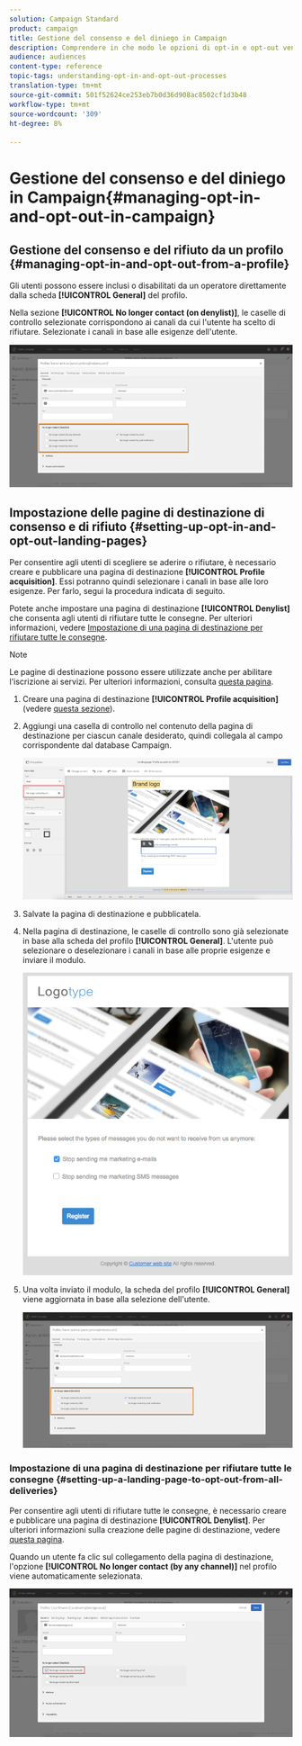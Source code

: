 ```yaml
---
solution: Campaign Standard
product: campaign
title: Gestione del consenso e del diniego in Campaign
description: Comprendere in che modo le opzioni di opt-in e opt-out vengono gestite in  Adobe Campaign.
audience: audiences
content-type: reference
topic-tags: understanding-opt-in-and-opt-out-processes
translation-type: tm+mt
source-git-commit: 501f52624ce253eb7b0d36d908ac8502cf1d3b48
workflow-type: tm+mt
source-wordcount: '309'
ht-degree: 8%

---
```



# Gestione del consenso e del diniego in Campaign{#managing-opt-in-and-opt-out-in-campaign}

## Gestione del consenso e del rifiuto da un profilo {#managing-opt-in-and-opt-out-from-a-profile}

Gli utenti possono essere inclusi o disabilitati da un operatore direttamente dalla scheda **[!UICONTROL General]** del profilo.

Nella sezione **[!UICONTROL No longer contact (on denylist)]**, le caselle di controllo selezionate corrispondono ai canali da cui l&#39;utente ha scelto di rifiutare. Selezionate i canali in base alle esigenze dell&#39;utente.

![](assets/optin_landingpage_3.png)

## Impostazione delle pagine di destinazione di consenso e di rifiuto {#setting-up-opt-in-and-opt-out-landing-pages}

Per consentire agli utenti di scegliere se aderire o rifiutare, è necessario creare e pubblicare una pagina di destinazione **[!UICONTROL Profile acquisition]**. Essi potranno quindi selezionare i canali in base alle loro esigenze. Per farlo, segui la procedura indicata di seguito.

Potete anche impostare una pagina di destinazione **[!UICONTROL Denylist]** che consenta agli utenti di rifiutare tutte le consegne. Per ulteriori informazioni, vedere [Impostazione di una pagina di destinazione per rifiutare tutte le consegne](#setting-up-a-landing-page-to-opt-out-from-all-deliveries).

>[!NOTE]
>
>Le pagine di destinazione possono essere utilizzate anche per abilitare l&#39;iscrizione ai servizi. Per ulteriori informazioni, consulta [questa pagina](../../channels/using/configuring-landing-page.md#linking-a-landing-page-to-a-service).

1. Creare una pagina di destinazione **[!UICONTROL Profile acquisition]** (vedere [questa sezione](../../channels/using/getting-started-with-landing-pages.md)).
1. Aggiungi una casella di controllo nel contenuto della pagina di destinazione per ciascun canale desiderato, quindi collegala al campo corrispondente dal database Campaign.

   ![](assets/optin_landingpage_1.png)

1. Salvate la pagina di destinazione e pubblicatela.
1. Nella pagina di destinazione, le caselle di controllo sono già selezionate in base alla scheda del profilo **[!UICONTROL General]**. L&#39;utente può selezionare o deselezionare i canali in base alle proprie esigenze e inviare il modulo.

   ![](assets/optin_landingpage_2.png)

1. Una volta inviato il modulo, la scheda del profilo **[!UICONTROL General]** viene aggiornata in base alla selezione dell&#39;utente.

   ![](assets/optin_landingpage_3.png)

### Impostazione di una pagina di destinazione per rifiutare tutte le consegne {#setting-up-a-landing-page-to-opt-out-from-all-deliveries}

Per consentire agli utenti di rifiutare tutte le consegne, è necessario creare e pubblicare una pagina di destinazione **[!UICONTROL Denylist]**. Per ulteriori informazioni sulla creazione delle pagine di destinazione, vedere [questa pagina](../../channels/using/getting-started-with-landing-pages.md).

Quando un utente fa clic sul collegamento della pagina di destinazione, l&#39;opzione **[!UICONTROL No longer contact (by any channel)]** nel profilo viene automaticamente selezionata.

![](assets/blocklisting_allchannels.png)

